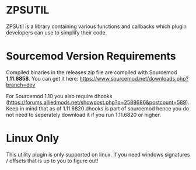# ZPSUTIL

ZPSUtil is a library containing various functions and callbacks which plugin developers can use to simplify their code.

# Sourcemod Version Requirements
Compiled binaries in the releases zip file are compiled with Sourcemod **1.11.6858**. You can get it here: https://www.sourcemod.net/downloads.php?branch=dev

For Sourcemod 1.10 you also require dhooks (https://forums.alliedmods.net/showpost.php?p=2588686&postcount=589). Keep in mind that as of 1.11.6820 dhooks is part of sourcemod hence you do not need to seperately download it if you run 1.11.6820 or higher.

# Linux Only
This utility plugin is only supported on linux. If you need windows signatures / offsets that is up to you to figure out!

